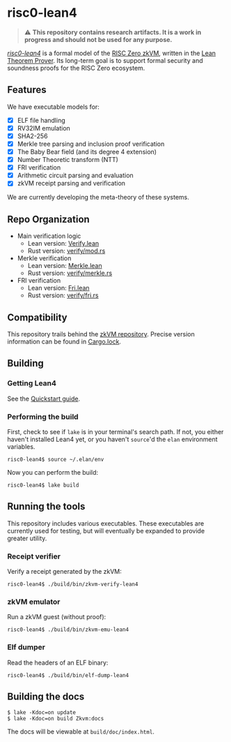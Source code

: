 # risc0-lean4

> :warning: **This repository contains research artifacts. It is a work in progress and should not be used for any purpose.**

*[risc0-lean4](https://github.com/risc0/risc0-lean4)* is a formal model of the [RISC Zero zkVM](https://www.github.com/risc0/risc0), written in the [Lean Theorem Prover](https://leanprover.github.io/). Its long-term goal is to support formal security and soundness proofs for the RISC Zero ecosystem.


## Features

We have executable models for:

* [x] ELF file handling
* [x] RV32IM emulation
* [x] SHA2-256
* [x] Merkle tree parsing and inclusion proof verification
* [x] The Baby Bear field (and its degree 4 extension)
* [X] Number Theoretic transform (NTT)
* [x] FRI verification
* [x] Arithmetic circuit parsing and evaluation
* [x] zkVM receipt parsing and verification

We are currently developing the meta-theory of these systems.


## Repo Organization
- Main verification logic 
  - Lean version: [Verify.lean](https://github.com/risc0/risc0-lean4/blob/main/Zkvm/Verify.lean) 
  - Rust version: [verify/mod.rs](https://github.com/risc0/risc0/tree/main/risc0/zkp/src/verify/mod.rs) 
- Merkle verification
  - Lean version: [Merkle.lean](https://github.com/risc0/risc0-lean4/blob/main/Zkvm/Verify/Merkle.lean) 
  - Rust version: [verify/merkle.rs](https://github.com/risc0/risc0/blob/main/risc0/zkp/src/verify/merkle.rs)
- FRI verification
  - Lean version: [Fri.lean](https://github.com/risc0/risc0-lean4/blob/main/Zkvm/Seal/Fri.lean)
  - Rust version: [verify/fri.rs](https://github.com/risc0/risc0/blob/main/risc0/zkp/src/verify/fri.rs) 


## Compatibility

This repository trails behind the [zkVM repository](https://www.github.com/risc0/risc0). Precise version information can be found in [Cargo.lock](https://github.com/risc0/risc0-lean4/blob/main/rust/Cargo.lock).


## Building

### Getting Lean4

See the [Quickstart guide](https://leanprover.github.io/lean4/doc/quickstart.html).

### Performing the build

First, check to see if `lake` is in your terminal's search path. If not, you either haven't installed Lean4 yet, or you haven't `source`'d the `elan` environment variables.

```console
risc0-lean4$ source ~/.elan/env
```

Now you can perform the build:

```console
risc0-lean4$ lake build
```

## Running the tools

This repository includes various executables. These executables are currently used for testing, but will eventually be expanded to provide greater utility.

### Receipt verifier

Verify a receipt generated by the zkVM:

```console
risc0-lean4$ ./build/bin/zkvm-verify-lean4
```

### zkVM emulator

Run a zkVM guest (without proof):

```console
risc0-lean4$ ./build/bin/zkvm-emu-lean4
```

### Elf dumper

Read the headers of an ELF binary:

```console
risc0-lean4$ ./build/bin/elf-dump-lean4
```

## Building the docs

```console
$ lake -Kdoc=on update
$ lake -Kdoc=on build Zkvm:docs
```

The docs will be viewable at `build/doc/index.html`.
